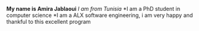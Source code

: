 **My name is Amira Jablaoui**
*I am from Tunisia*
*I am a PhD student in computer science
*I am a ALX software engineering, i am very happy and thankful to this excellent program 
